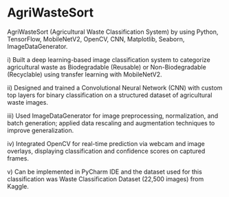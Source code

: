 # AgriWasteSort
AgriWasteSort (Agricultural Waste Classification System) by using Python, TensorFlow, MobileNetV2, OpenCV, CNN, Matplotlib, Seaborn, ImageDataGenerator.

i) Built a deep learning-based image classification system to categorize agricultural waste as Biodegradable (Reusable) or Non-Biodegradable (Recyclable) using transfer learning with MobileNetV2.

ii) Designed and trained a Convolutional Neural Network (CNN) with custom top layers for binary classification on a structured dataset of agricultural waste images.

iii) Used ImageDataGenerator for image preprocessing, normalization, and batch generation; applied data rescaling and augmentation techniques to improve generalization.

iv) Integrated OpenCV for real-time prediction via webcam and image overlays, displaying classification and confidence scores on captured frames.

v) Can be implemented in PyCharm IDE and the dataset used for this classification was Waste Classification Dataset (22,500 images) from Kaggle.
